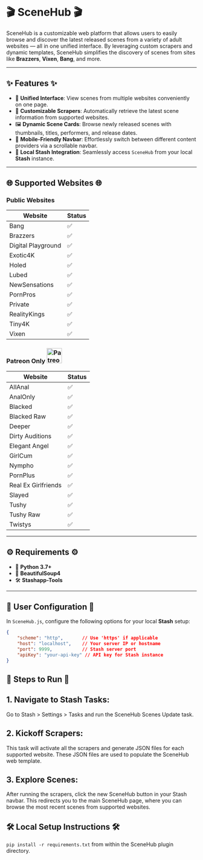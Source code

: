 # 🎬 **SceneHub** 🎬

SceneHub is a customizable web platform that allows users to easily browse and discover the latest released scenes from a variety of adult websites — all in one unified interface. By leveraging custom scrapers and dynamic templates, SceneHub simplifies the discovery of scenes from sites like **Brazzers**, **Vixen**, **Bang**, and more.

---

## ✨ **Features** ✨

- 🎥 **Unified Interface**: View scenes from multiple websites conveniently on one page.
- 🔄 **Customizable Scrapers**: Automatically retrieve the latest scene information from supported websites.
- 🖼️ **Dynamic Scene Cards**: Browse newly released scenes with thumbnails, titles, performers, and release dates.
- 📱 **Mobile-Friendly Navbar**: Effortlessly switch between different content providers via a scrollable navbar.
- 🔑 **Local Stash Integration**: Seamlessly access `SceneHub` from your local **Stash** instance.

---

## 🌐 **Supported Websites** 🌐

### Public Websites

| Website             | Status   |
|---------------------|----------|
| Bang                | ✅ |
| Brazzers            | ✅ |
| Digital Playground  | ✅ |
| Exotic4K            | ✅ |
| Holed               | ✅ |
| Lubed               | ✅ |
| NewSensations	      | ✅ |
| PornPros	          | ✅ |
| Private             | ✅ |
| RealityKings        | ✅ |
| Tiny4K	          | ✅ |
| Vixen               | ✅ |

### Patreon Only <img src="https://c14.patreon.com/qhd_Patreon_Symbol_6fff9723d3.png" alt="Patreon Icon" width="40"/>

| Website             | Status   |
|---------------------|----------|
| AllAnal             | ✅ |
| AnalOnly            | ✅ |
| Blacked             | ✅ |
| Blacked Raw         | ✅ |
| Deeper              | ✅ |
| Dirty Auditions     | ✅ |
| Elegant Angel       | ✅ |
| GirlCum             | ✅ |
| Nympho              | ✅ |
| PornPlus            | ✅ |
| Real Ex Girlfriends | ✅ |
| Slayed              | ✅ |
| Tushy               | ✅ |
| Tushy Raw           | ✅ |
| Twistys             | ✅ |


---

## ⚙️ **Requirements** ⚙️

- 🐍 **Python 3.7+**
- 🧼 **BeautifulSoup4**
- 🛠️ **Stashapp-Tools**

---

## 📝 **User Configuration** 📝

In `SceneHub.js`, configure the following options for your local **Stash** setup:

```json
{
    "scheme": "http",       // Use 'https' if applicable
    "host": "localhost",    // Your server IP or hostname
    "port": 9999,           // Stash server port
    "apiKey": "your-api-key" // API key for Stash instance
}
```

## 🚀 Steps to Run 🚀
## 1. Navigate to Stash Tasks:

Go to Stash > Settings > Tasks and run the SceneHub Scenes Update task.

## 2. Kickoff Scrapers:

This task will activate all the scrapers and generate JSON files for each supported website. These JSON files are used to populate the SceneHub web template.

## 3. Explore Scenes:

After running the scrapers, click the new SceneHub button in your Stash navbar. This redirects you to the main SceneHub page, where you can browse the most recent scenes from supported websites.

## 🛠️ Local Setup Instructions 🛠️

`pip install -r requirements.txt` from within the SceneHub plugin directory.
